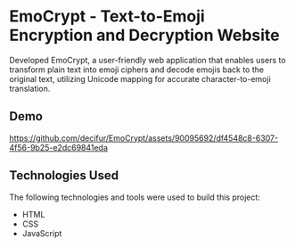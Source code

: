 # EmoCrypt - Text-to-Emoji Encryption and Decryption Website
Developed EmoCrypt, a user-friendly web application that enables users to transform plain text into emoji ciphers and decode emojis back to the original text, utilizing Unicode mapping for accurate character-to-emoji translation.

## Demo

https://github.com/decifur/EmoCrypt/assets/90095692/df4548c8-6307-4f56-9b25-e2dc69841eda

## Technologies Used
The following technologies and tools were used to build this project:

* HTML
* CSS
* JavaScript
